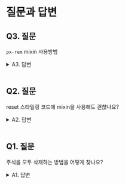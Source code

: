 # 질문과 답변

## Q3. 질문

`px-rem` mixin 사용방법

<details>
  <summary>A3. 답변</summary>
  <br/>
  
  ```scss
  min-width: {
    @include px-rem(px, 338);
  }
  ```
  위와 같이 속성 안에 값을 사용하는 방법이 있을까요?

</details>

<br/>

## Q2. 질문

reset 스타일링 코드에 mixin을 사용해도 괜찮나요? 

<details>
  <summary>A2. 답변</summary>
  <br/>
  
  답변 내용을 작성합니다.
</details>

<br/>

## Q1. 질문

주석을 모두 삭제하는 방법을 어떻게 찾나요? 

<details>
  <summary>A1. 답변</summary>
  <br/>
  
  단축키가 기억이 나지 않아서 `remove comment`라는 키워드로 검색을 하고 검색 결과를 적용했지만 잘 되지 않습니다. 해당 기능은 확장인가요? 

</details>

<br/>